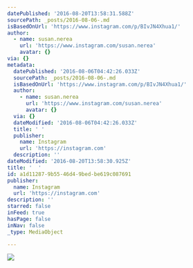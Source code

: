 ```yaml
---
datePublished: '2016-08-20T13:58:31.588Z'
sourcePath: _posts/2016-08-06-.md
isBasedOnUrl: 'https://www.instagram.com/p/BIvJN4Xhua1/'
author:
  - name: susan.nerea
    url: 'https://www.instagram.com/susan.nerea'
    avatar: {}
via: {}
metadata:
  datePublished: '2016-08-06T04:42:26.033Z'
  sourcePath: _posts/2016-08-06-.md
  isBasedOnUrl: 'https://www.instagram.com/p/BIvJN4Xhua1/'
  author:
    - name: susan.nerea
      url: 'https://www.instagram.com/susan.nerea'
      avatar: {}
  via: {}
  dateModified: '2016-08-06T04:42:26.033Z'
  title: ' '
  publisher:
    name: Instagram
    url: 'https://instagram.com'
  description: ''
dateModified: '2016-08-20T13:58:30.925Z'
title: '  '
id: a1d11287-9b55-46d4-9bed-be619c087691
publisher:
  name: Instagram
  url: 'https://instagram.com'
description: ''
starred: false
inFeed: true
hasPage: false
inNav: false
_type: MediaObject

---
```

![](https://imgflo.herokuapp.com/graph/vahj1ThiexotieMo/bd46b0fd13f0932c1ba3f5721dc0cec3/noop.jpg?input=https%3A%2F%2Fscontent.cdninstagram.com%2Ft51.2885-15%2Fs640x640%2Fsh0.08%2Fe35%2F13744212_1750412631897918_2016437287_n.jpg%3Fig_cache_key%3DMTMxMDMwNjU1Mjg4NDE2MDE4MQ%253D%253D.2)